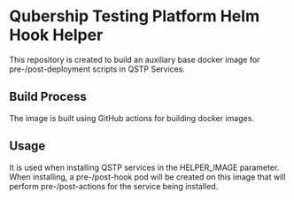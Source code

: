 # Qubership Testing Platform Helm Hook Helper

This repository is created to build an auxiliary base docker image for pre-/post-deployment scripts in QSTP Services.

## Build Process

The image is built using GitHub actions for building docker images.

## Usage

It is used when installing QSTP services in the HELPER_IMAGE parameter. 
When installing, a pre-/post-hook pod will be created on this image that will perform pre-/post-actions for the service being installed. 

